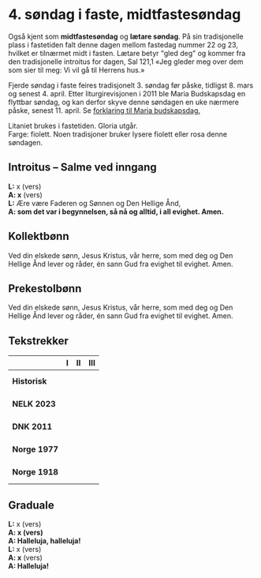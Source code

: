 # 4. søndag i faste, midtfastesøndag

Også kjent som **midtfastesøndag** og **lætare søndag**. På sin tradisjonelle plass i fastetiden falt denne dagen mellom fastedag nummer 22 og 23, hvilket er tilnærmet midt i fasten. Lætare betyr "gled deg" og kommer fra den tradisjonelle introitus for dagen, Sal 121,1 «Jeg gleder meg over dem som sier til meg: Vi vil gå til Herrens hus.»

Fjerde søndag i faste feires tradisjonelt 3. søndag før påske, tidligst 8. mars og senest 4. april. Etter liturgirevisjonen i 2011 ble Maria Budskapsdag en flyttbar søndag, og kan derfor skyve denne søndagen en uke nærmere påske, senest 11. april. Se [forklaring til Maria budskapsdag.](./mb.md)

Litaniet brukes i fastetiden. Gloria utgår.  
Farge: fiolett. Noen tradisjoner bruker lysere fiolett eller rosa denne søndagen.

## Introitus – Salme ved inngang

**L:** x (vers)  
**A: x** (vers)  
**L:** Ære være Faderen og Sønnen og Den Hellige Ånd,  
**A: som det var i begynnelsen, så nå og alltid, i all evighet. Amen.**  

## Kollektbønn

Ved din elskede sønn, Jesus Kristus, vår herre, som med deg og Den Hellige Ånd lever og råder, én sann Gud fra evighet til evighet. Amen.

## Prekestolbønn

Ved din elskede sønn, Jesus Kristus, vår herre, som med deg og Den Hellige Ånd lever og råder, én sann Gud fra evighet til evighet. Amen.

## Tekstrekker

| |**I**|**II**|**III**|
|:---|:---:|:---:|:---:|
|**Historisk**| <br> <br> | <br> <br> | <br> <br> |
|**NELK 2023**| <br> <br> | <br> <br> | <br> <br> |
|**DNK 2011**| <br> <br> | <br> <br> | <br> <br> |
|**Norge 1977**| <br> <br> | <br> <br> | <br> <br> |
|**Norge 1918**| <br> <br> | <br> <br> | <br> <br> |

## Graduale

**L:** x (vers)  
**A: x (vers)**  
**A: Halleluja, halleluja!**  
**L:** x (vers)  
**A: x** (vers)  
**A: Halleluja!**  